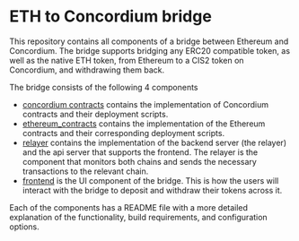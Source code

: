 # ETH to Concordium bridge

This repository contains all components of a bridge between Ethereum and Concordium.
The bridge supports bridging any ERC20 compatible token, as well as the native ETH token, from Ethereum to a CIS2 token on Concordium, and withdrawing them back.

The bridge consists of the following 4 components

- [concordium contracts](./concordium_contracts) contains the implementation of Concordium contracts and their deployment scripts.
- [ethereum_contracts](./ethereum_contracts) contains the implementation of the Ethereum contracts and their corresponding deployment scripts.
- [relayer](./relayer) contains the implementation of the backend server (the relayer) and the api server that supports the frontend.
  The relayer is the component that monitors both chains and sends the necessary transactions to the relevant chain.
- [frontend](./frontend) is the UI component of the bridge. This is how the users will interact with the bridge to deposit and withdraw their tokens across it.

Each of the components has a README file with a more detailed explanation of the functionality, build requirements, and configuration options.
